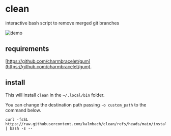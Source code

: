 # clean
interactive bash script to remove merged git branches

![demo](https://github.com/user-attachments/assets/07ef550b-f0f6-4c81-8baf-a6db16f42a96)

## requirements
[https://github.com/charmbracelet/gum](https://github.com/charmbracelet/gum).

## install
This will install `clean` in the `~/.local/bin` folder.

You can change the destination path passing `-o custom_path` to the command below.
```
curl -fsSL https://raw.githubusercontent.com/kalmbach/clean/refs/heads/main/install.sh | bash -s --
```
